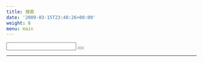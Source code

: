 ```yaml
---
title: 搜索
date: '2009-03-15T23:48:26+00:00'
weight: 8
menu: main
---
```



 
  <link rel="stylesheet" href="https://cdn.jsdelivr.net/bootstrap/3.3.5/css/bootstrap.min.css" />
  <link rel="stylesheet" href="https://maxcdn.bootstrapcdn.com/font-awesome/4.4.0/css/font-awesome.min.css" />
  <link rel="stylesheet" href="https://cdn.jsdelivr.net/instantsearch.js/1/instantsearch.min.css" />

  <link rel="stylesheet" type="text/css" href="https://raw.githubusercontent.com/Lchiffon/vue-github-api/master/algolia/main.css" />


  <section class="">
    <article>
	      <div class="searchbox-container">
      <div class="input-group">
        <input type="text" class="form-control" id="q" />
        <span class="input-group-btn">
          <button class="btn btn-default" onclick='search.helper.search();'><i class="fa fa-search"></i></button>
        </span>
      </div>
    </div>
      <div id="stats" class="text-right text-muted"></div>
      <hr />
      <div id="hits"></div>
      <div id="pagination" class="text-center"></div>
    </article>
  </section>

  <script src="https://cdn.jsdelivr.net/instantsearch.js/1/instantsearch.min.js"></script>

  <script src="/css/search.js"></script>

